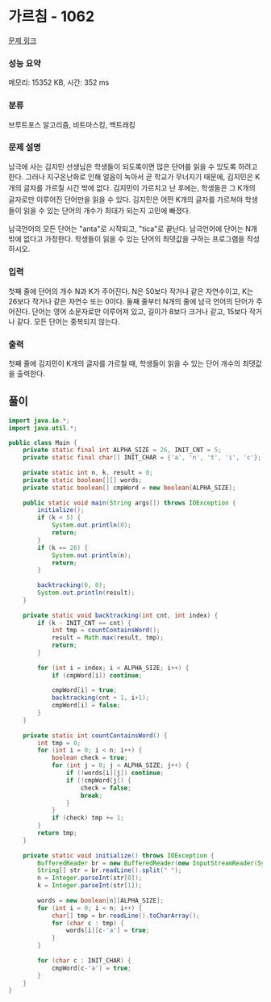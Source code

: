 # 가르침 - 1062 

[문제 링크](https://www.acmicpc.net/problem/1062) 

### 성능 요약

메모리: 15352 KB, 시간: 352 ms

### 분류

브루트포스 알고리즘, 비트마스킹, 백트래킹

### 문제 설명

<p>남극에 사는 김지민 선생님은 학생들이 되도록이면 많은 단어를 읽을 수 있도록 하려고 한다. <span style="line-height:1.6em">그러나 지구온난화로 인해 얼음이 녹아서 곧 학교가 무너지기 때문에, 김지민은 K개의 글자를 가르칠 시간 밖에 없다. 김지민이 가르치고 난 후에는, 학생들은 그 K개의 글자로만 이루어진 단어만을 읽을 수 있다. 김지민은 어떤 K개의 글자를 가르쳐야 학생들이 읽을 수 있는 단어의 개수가 최대가 되는지 고민에 빠졌다.</span></p>

<p>남극언어의 모든 단어는 "anta"로 시작되고, "tica"로 끝난다. 남극언어에 단어는 N개 밖에 없다고 가정한다. 학생들이 읽을 수 있는 단어의 최댓값을 구하는 프로그램을 작성하시오.</p>

### 입력 

 <p>첫째 줄에 단어의 개수 N과 K가 주어진다. N은 50보다 작거나 같은 자연수이고, K는 26보다 작거나 같은 자연수 또는 0이다. 둘째 줄부터 N개의 줄에 남극 언어의 단어가 주어진다. 단어는 영어 소문자로만 이루어져 있고, 길이가 8보다 크거나 같고, 15보다 작거나 같다. 모든 단어는 중복되지 않는다.</p>

### 출력 

 <p>첫째 줄에 김지민이 K개의 글자를 가르칠 때, 학생들이 읽을 수 있는 단어 개수의 최댓값을 출력한다.</p>

## 풀이
```java
import java.io.*;
import java.util.*;

public class Main {
    private static final int ALPHA_SIZE = 26, INIT_CNT = 5;
    private static final char[] INIT_CHAR = {'a', 'n', 't', 'i', 'c'};
    
    private static int n, k, result = 0;
    private static boolean[][] words;
    private static boolean[] cmpWord = new boolean[ALPHA_SIZE];
    
    public static void main(String args[]) throws IOException {
        initialize();
        if (k < 5) {
            System.out.println(0);
            return;
        }
        if (k == 26) { 
            System.out.println(n);
            return;
        }
        
        backtracking(0, 0);
        System.out.println(result);
    }
    
    private static void backtracking(int cnt, int index) {
        if (k - INIT_CNT == cnt) {
            int tmp = countContainsWord();
            result = Math.max(result, tmp);
            return;
        }
        
        for (int i = index; i < ALPHA_SIZE; i++) {
            if (cmpWord[i]) continue;
            
            cmpWord[i] = true;
            backtracking(cnt + 1, i+1);
            cmpWord[i] = false;
        }
    }
    
    private static int countContainsWord() {
        int tmp = 0;
        for (int i = 0; i < n; i++) {
            boolean check = true;
            for (int j = 0; j < ALPHA_SIZE; j++) {
                if (!words[i][j]) continue;
                if (!cmpWord[j]) {
                    check = false;
                    break;
                } 
            }
            if (check) tmp += 1;
        }
        return tmp;
    }
    
    private static void initialize() throws IOException {
        BufferedReader br = new BufferedReader(new InputStreamReader(System.in));
        String[] str = br.readLine().split(" ");
        n = Integer.parseInt(str[0]);
        k = Integer.parseInt(str[1]);
        
        words = new boolean[n][ALPHA_SIZE];
        for (int i = 0; i < n; i++) {
            char[] tmp = br.readLine().toCharArray();
            for (char c : tmp) {
                words[i][c-'a'] = true;
            }
        }
        
        for (char c : INIT_CHAR) {
            cmpWord[c-'a'] = true;
        }
    }
}
```
